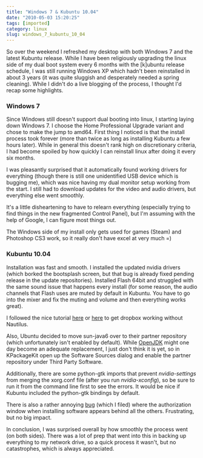 ```yaml
---
title: "Windows 7 & Kubuntu 10.04"
date: "2010-05-03 15:20:25"
tags: [imported]
category: linux
slug: windows_7_kubuntu_10_04
---
```


So over the weekend I refreshed my desktop with both Windows 7 and the latest Kubuntu release. While I have been religiously upgrading the linux side of my dual boot system every 6 months with the [k]ubuntu release schedule, I was still running Windows XP which hadn't been reinstalled in about 3 years (it was quite sluggish and desperately needed a spring cleaning). While I didn't do a live blogging of the process, I thought I'd recap some highlights.

<h3>Windows 7</h3>

Since Windows still doesn't support dual booting into linux, I starting laying down Windows 7. I choose the Home Professional Upgrade variant and chose to make the jump to amd64. First thing I noticed is that the install process took forever (more than twice as long as installing Kubuntu a few hours later). While in general this doesn't rank high on discretionary criteria, I had become spoiled by how quickly I can reinstall linux after doing it every six months.

I was pleasantly surprised that it automatically found working drivers for everything (though there is still one unidentified USB device which is bugging me), which was nice having my dual monitor setup working from the start. I still had to download updates for the video and audio drivers, but everything else went smoothly.

It's a little disheartening to have to relearn everything (especially trying to find things in the new fragmented Control Panel), but I'm assuming with the help of Google, I can figure most things out.

The Windows side of my install only gets used for games (Steam) and Photoshop CS3 work, so it really don't have excel at very much =)

<h3>Kubuntu 10.04</h3>

Installation was fast and smooth. I installed the updated nvidia drivers (which borked the bootsplash screen, but that bug is already fixed pending release in the update repositories). Installed Flash 64bit and struggled with the same sound issue that happens every install (for some reason, the audio channels that Flash uses are muted by default in Kubuntu. You have to go into the mixer and fix the muting and volume and then everything works great).

I followed the nice tutorial <a href="http://dreadknight666.com/2009/07/dropbox-in-kde-linux/">here</a> or <a href="http://antrix.net/journal/techtalk/dropbox_kde.html">here</a> to get dropbox working without Nautilus.

Also, Ubuntu decided to move sun-java6 over to their partner repository (which unfortunately isn't enabled by default). While <a href="http://openjdk.java.net/">OpenJDK</a> might one day become an adequate replacement, I just don't think it is yet, so in KPackageKit open up the Software Sources dialog and enable the partner repository under Third Party Software.

Additionally, there are some python-gtk imports that prevent <em>nvidia-settings</em> from merging the xorg.conf file (after you run <em>nvidia-xconfig</em>), so be sure to run it from the command line first to see the errors. It would be nice if Kubuntu included the python-gtk bindings by default.

There is also a rather annoying <a href="https://bugs.launchpad.net/ubuntu/+source/polkit-kde-1/+bug/573297">bug</a> (which I filed) where the authorization window when installing software appears behind all the others. Frustrating, but no big impact.

In conclusion, I was surprised overall by how smoothly the process went (on both sides). There was a lot of prep that went into this in backing up everything to my network drive, so a quick process it wasn't, but no catastrophes, which is always appreciated.
